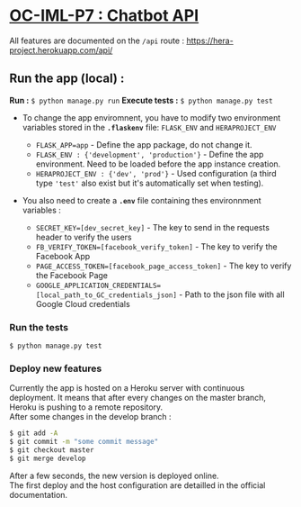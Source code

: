 # [OC-IML-P7 : Chatbot API](https://hera-project.herokuapp.com)
All features are documented on the `/api` route : https://hera-project.herokuapp.com/api/
## Run the app (local) :

**Run :** `$ python manage.py run`
**Execute tests :** `$ python manage.py test`

- To change the app enviromnent, you have to modify two environment variables stored in the **`.flaskenv`** file: `FLASK_ENV` and `HERAPROJECT_ENV`
    - `FLASK_APP=app` - Define the app package, do not change it.
    - `FLASK_ENV : {'development', 'production'}` - Define the app environment. Need to be loaded before the app instance creation.
    - `HERAPROJECT_ENV : {'dev', 'prod'}` - Used configuration (a third type `'test'` also exist but it's automatically set when testing).


- You also need to create a **`.env`** file containing thes environnment variables :
    - `SECRET_KEY=[dev_secret_key]` - The key to send in the requests header to verify the users
    - `FB_VERIFY_TOKEN=[facebook_verify_token]` - The key to verify the Facebook App
    - `PAGE_ACCESS_TOKEN=[facebook_page_access_token]` - The key to verify the Facebook Page
    - `GOOGLE_APPLICATION_CREDENTIALS=[local_path_to_GC_credentials_json]` - Path to the json file with all Google Cloud credentials


### Run the tests
`$ python manage.py test`

### Deploy new features
Currently the app is hosted on a Heroku server with continuous deployment. It means that after every changes on the master branch, Heroku is pushing to a remote repository.  
After some changes in the develop branch :  
```bash
$ git add -A
$ git commit -m "some commit message"
$ git checkout master
$ git merge develop
```
After a few seconds, the new version is deployed online.  
The first deploy and the host configuration are detailled in the official documentation.


